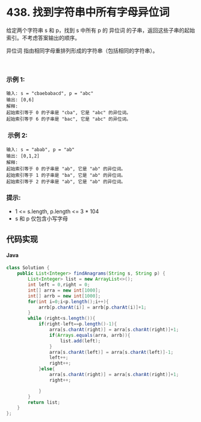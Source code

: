 # 438. 找到字符串中所有字母异位词

给定两个字符串 s 和 p，找到 s 中所有 p 的 异位词 的子串，返回这些子串的起始索引。不考虑答案输出的顺序。

异位词 指由相同字母重排列形成的字符串（包括相同的字符串）。

 

### 示例 1:
```
输入: s = "cbaebabacd", p = "abc"
输出: [0,6]
解释:
起始索引等于 0 的子串是 "cba", 它是 "abc" 的异位词。
起始索引等于 6 的子串是 "bac", 它是 "abc" 的异位词。
```
###  示例 2:
```
输入: s = "abab", p = "ab"
输出: [0,1,2]
解释:
起始索引等于 0 的子串是 "ab", 它是 "ab" 的异位词。
起始索引等于 1 的子串是 "ba", 它是 "ab" 的异位词。
起始索引等于 2 的子串是 "ab", 它是 "ab" 的异位词。
```

### 提示:

 - 1 <= s.length, p.length <= 3 * 104
 - s 和 p 仅包含小写字母


## 代码实现
#### Java
```Java
class Solution {
    public List<Integer> findAnagrams(String s, String p) {
        List<Integer> list = new ArrayList<>();
        int left = 0,right = 0;
        int[] arra = new int[1000];
        int[] arrb = new int[1000];
        for(int i=0;i<p.length();i++){
            arrb[p.charAt(i)] = arrb[p.charAt(i)]+1;
        }
        while (right<s.length()){
            if(right-left==p.length()-1){
                arra[s.charAt(right)] = arra[s.charAt(right)]+1;
                if(Arrays.equals(arra, arrb)){
                    list.add(left);
                }
                arra[s.charAt(left)] = arra[s.charAt(left)]-1;
                left++;
                right++;
            }else{
                arra[s.charAt(right)] = arra[s.charAt(right)]+1;
                right++;

            }
        }
        return list;
    }
};
```